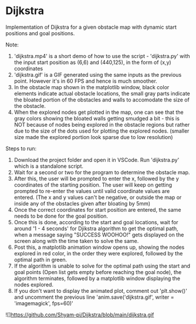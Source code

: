 # Dijkstra
Implementation of Dijkstra for a given obstacle map with dynamic start positions and goal positions.

Note:

1. 'dijkstra.mp4' is a short demo of how to use the script - 'dijkstra.py' with the input start position as (6,6) and (440,125), in the form of (x,y) coordinates
2. 'dijkstra.gif' is a GIF generated using the same inputs as the previous point. However it's in 60 FPS and hence is much smoother.
3. In the obstacle map shown in the matplotlib window, black color elements indicate actual obstacle locations, the small gray parts indicate the bloated portion of the obstacles and walls to accomodate the size of the obstacle.
4. When the explored nodes get plotted in the map, one can see that the gray colors showing the bloated walls getting smudged a bit - this is NOT because of nodes being explored in the obstacle regions but rather due to the size of the dots used for plotting the explored nodes. (smaller size made the explored portion look sparse due to low resolution)

Steps to run:

1. Download the project folder and open it in VSCode. Run 'dijkstra.py' which is a standalone script.
2. Wait for a second or two for the program to determine the obstacle map.
3. After this, the user will be prompted to enter the x, followed by the y coordinates of the starting position. The user will keep on getting prompted to re-enter the values until valid coordinate values are entered. (The x and y values can't be negative, or outside the map or inside any of the obstacles given after bloating by 5mm)
4. Once the correct coordinates for start position are entered, the same needs to be done for the goal position.
5. Once this is done, according to the start and goal locations, wait for around '1 - 4 seconds' for Djikstra algorithm to get the optimal path, when a message saying "SUCCESS WOOHOO!" gets displayed on the screen along with the time taken to solve the same.
6. Post this, a matplotlib animation window opens up, showing the nodes explored in red color, in the order they were explored, followed by the optimal path in green.
7. If the algorithm is unable to solve for the optimal path using the start and goal points (Open list gets empty before reaching the goal node), the algorithm terminates, followed by a matplotlib window displaying the nodes explored.
8. If you don't want to display the animated plot, comment out 'plt.show()' and uncomment the previous line 'anim.save('dijkstra.gif', writer = 'imagemagick', fps=60)'

![]https://github.com/Shyam-pi/Dijkstra/blob/main/dijkstra.gif
